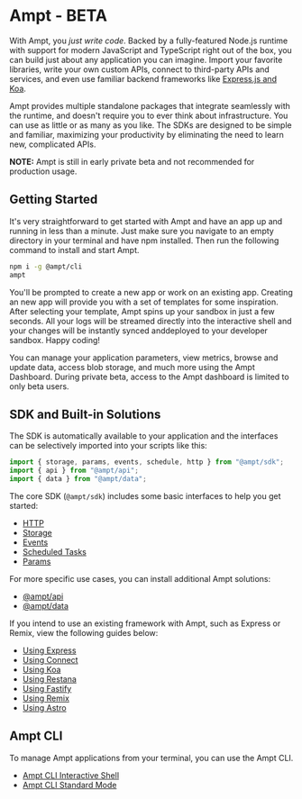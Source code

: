 # Ampt - BETA

With Ampt, you _just write code_. Backed by a fully-featured Node.js runtime with support for modern JavaScript and TypeScript right out of the box, you can build just about any application you can imagine. Import your favorite libraries, write your own custom APIs, connect to third-party APIs and services, and even use familiar backend frameworks like [Express.js and Koa](/building-blocks/http-request-handling).

Ampt provides multiple standalone packages that integrate seamlessly with the runtime, and doesn't require you to ever think about infrastructure. You can use as little or as many as you like. The SDKs are designed to be simple and familiar, maximizing your productivity by eliminating the need to learn new, complicated APIs.

**NOTE:** Ampt is still in early private beta and not recommended for production usage.

## Getting Started

It's very straightforward to get started with Ampt and have an app up and running in less than a minute. Just make sure you navigate to an empty directory in your terminal and have npm installed. Then run the following command to install and start Ampt.

```bash
npm i -g @ampt/cli
ampt
```

You'll be prompted to create a new app or work on an existing app. Creating an new app will provide you with a set of templates for some inspiration. After selecting your template, Ampt spins up your sandbox in just a few seconds. All your logs will be streamed directly into the interactive shell and your changes will be instantly synced anddeployed to your developer sandbox. Happy coding!

You can manage your application parameters, view metrics, browse and update data, access blob storage, and much more using the Ampt Dashboard. During private beta, access to the Ampt dashboard is limited to only beta users.

## SDK and Built-in Solutions

The SDK is automatically available to your application and the interfaces can be selectively imported into your scripts like this:

```javascript
import { storage, params, events, schedule, http } from "@ampt/sdk";
import { api } from "@ampt/api";
import { data } from "@ampt/data";
```

The core SDK (`@ampt/sdk`) includes some basic interfaces to help you get started:

- [HTTP](/building-blocks/http-request-handling.md)
- [Storage](/building-blocks/storage.md)
- [Events](/building-blocks/events.md)
- [Scheduled Tasks](/building-blocks/scheduled-tasks.md)
- [Params](/building-blocks/params.md)

For more specific use cases, you can install additional Ampt solutions:

- [@ampt/api](/building-blocks/api.md)
- [@ampt/data](/building-blocks/data.md)

If you intend to use an existing framework with Ampt, such as Express or Remix, view the following guides below:

- [Using Express](/building-blocks/http-request-handling.md#expressjs)
- [Using Connect](/building-blocks/http-request-handling.md#connect)
- [Using Koa](/building-blocks/http-request-handling.md#koa)
- [Using Restana](/building-blocks/http-request-handling.md#restana)
- [Using Fastify](/building-blocks/http-request-handling.md#fastify)
- [Using Remix](/building-blocks/frameworks/remix.md)
- [Using Astro](/building-blocks/frameworks/astro.md)

## Ampt CLI

To manage Ampt applications from your terminal, you can use the Ampt CLI.

- [Ampt CLI Interactive Shell](/ampt-cli/interactive-shell.md)
- [Ampt CLI Standard Mode](/ampt-cli/standard-mode.md)
